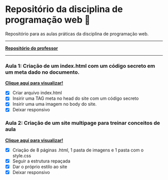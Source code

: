 # Repositório da disciplina de programação web :open_file_folder:
 Repositório para as aulas práticas da disciplina de programação web.
***
 [**Repositório do professor**](https://github.com/pwebufersa/pweb_2020.2_xicoArrruda)
***
### Aula 1: Criação de um index.html com um código secreto em um meta dado no documento.
  [**Clique aqui para visualizar!**](https://pedrogurgell.github.io/pweb_2020.2_pedroFelipe/meuSite_exercicio1/)
- [x] Criar arquivo index.html
- [x] Insirir uma TAG meta no head do site com um código secreto
- [x] Insirir uma uma imagem no body do site.
- [x] Deixar responsivo 
### Aula 2: Criação de um site multipage para treinar conceitos de aula
  [**Clique aqui para visualizar!**](https://pedrogurgell.github.io/pweb_2020.2_pedroFelipe/meuSite_exercicio2/)
- [x] Criação de 8 páginas .html, 1 pasta de imagens e 1 pasta com o style.css
- [x] Seguir a estrutura repaçada
- [x] Dar o próprio estilo ao site
- [x] Deixar responsivo 
